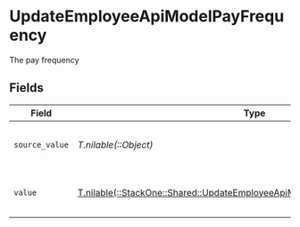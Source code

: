 # UpdateEmployeeApiModelPayFrequency

The pay frequency


## Fields

| Field                                                                                                                                              | Type                                                                                                                                               | Required                                                                                                                                           | Description                                                                                                                                        | Example                                                                                                                                            |
| -------------------------------------------------------------------------------------------------------------------------------------------------- | -------------------------------------------------------------------------------------------------------------------------------------------------- | -------------------------------------------------------------------------------------------------------------------------------------------------- | -------------------------------------------------------------------------------------------------------------------------------------------------- | -------------------------------------------------------------------------------------------------------------------------------------------------- |
| `source_value`                                                                                                                                     | *T.nilable(::Object)*                                                                                                                              | :heavy_minus_sign:                                                                                                                                 | The source value of the pay frequency.                                                                                                             | Hourly                                                                                                                                             |
| `value`                                                                                                                                            | [T.nilable(::StackOne::Shared::UpdateEmployeeApiModelSchemasEmploymentValue)](../../models/shared/updateemployeeapimodelschemasemploymentvalue.md) | :heavy_minus_sign:                                                                                                                                 | The pay frequency of the job postings.                                                                                                             | hourly                                                                                                                                             |